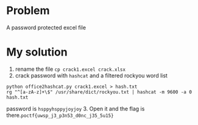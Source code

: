 # Problem
A password protected excel file

# My solution
1. rename the file `cp crack1.excel crack.xlsx`
2. crack password with `hashcat` and a filtered rockyou word list
```
python office2hashcat.py crack1.excel > hash.txt
rg "^[a-zA-z]+\$" /usr/share/dict/rockyou.txt | hashcat -m 9600 -a 0 hash.txt
```
password is `hsppyhsppyjoyjoy`
3. Open it and the flag is there.`poctf{uwsp_j3_p3n53_d0nc_j35_5u15}`
